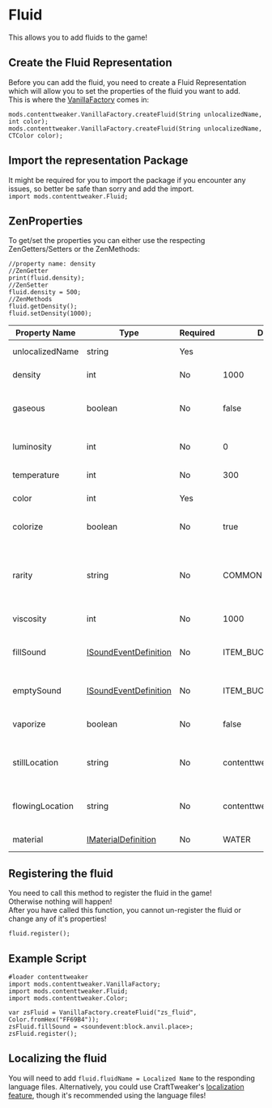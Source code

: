 # Fluid

This allows you to add fluids to the game!

## Create the Fluid Representation
Before you can add the fluid, you need to create a Fluid Representation which will allow you to set the properties of the fluid you want to add.  
This is where the [VanillaFactory](/Mods/ContentTweaker/Vanilla/Creatable_Content/VanillaFactory/) comes in:
```zenscript
mods.contenttweaker.VanillaFactory.createFluid(String unlocalizedName, int color);
mods.contenttweaker.VanillaFactory.createFluid(String unlocalizedName, CTColor color);
```

## Import the representation Package
It might be required for you to import the package if you encounter any issues, so better be safe than sorry and add the import.  
`import mods.contenttweaker.Fluid;`

## ZenProperties

To get/set the properties you can either use the respecting ZenGetters/Setters or the ZenMethods:
```zenscript
//property name: density
//ZenGetter
print(fluid.density);
//ZenSetter
fluid.density = 500;
//ZenMethods
fluid.getDensity();
fluid.setDensity(1000);
```

| Property Name   | Type                                                                                    | Required | Default Value                    | Description/Notes                                                                    |
|-----------------|-----------------------------------------------------------------------------------------|----------|----------------------------------|--------------------------------------------------------------------------------------|
| unlocalizedName | string                                                                                  | Yes      |                                  | Name, should be all lowercase                                                        |
| density         | int                                                                                     | No       | 1000                             | How fast you can walk in the fluid                                                   |
| gaseous         | boolean                                                                                 | No       | false                            | Is the fluid gaseous (flows upwards instead of downwards)?                           |
| luminosity      | int                                                                                     | No       | 0                                | The light-level emitted by the fluid                                                 |
| temperature     | int                                                                                     | No       | 300                              | The Fluid's temperature                                                              |
| color           | int                                                                                     | Yes      |                                  | The Fluid's color-code                                                               |
| colorize        | boolean                                                                                 | No       | true                             | Is the fluid's color-code applied?                                                   |
| rarity          | string                                                                                  | No       | COMMON                           | How rare a fluid is, determines ToolTip color ("COMMON", "UNCOMMON", "RARE", "EPIC") |
| viscosity       | int                                                                                     | No       | 1000                             | How quickly the fluid spreads                                                        |
| fillSound       | [ISoundEventDefinition](/Mods/ContentTweaker/Vanilla/Types/Sound/ISoundEventDefinition/) | No       | ITEM_BUCKET_FILL                 | The sound played when the fluid is picked up with a Bucket                           |
| emptySound      | [ISoundEventDefinition](/Mods/ContentTweaker/Vanilla/Types/Sound/ISoundEventDefinition/) | No       | ITEM_BUCKET_EMPTY                | The sound played when the fluid is placed                                            |
| vaporize        | boolean                                                                                 | No       | false                            | Does vaporize when placed in the Nether?                                             |
| stillLocation   | string                                                                                  | No       | contenttweaker:fluids/fluid      | The Location where to find the texture for the still fluid                           |
| flowingLocation | string                                                                                  | No       | contenttweaker:fluids/fluid_flow | The Location where to find the texture for the flowing fluid                         |
| material        | [IMaterialDefinition](/Mods/ContentTweaker/Vanilla/Types/Block/IMaterialDefinition/)     | No       | WATER                            | The Material the fluid is made of                                                    |




## Registering the fluid
You need to call this method to register the fluid in the game!  
Otherwise nothing will happen!  
After you have called this function, you cannot un-register the fluid or change any of it's properties!

```zenscript
fluid.register();
```

## Example Script
```zenscript
#loader contenttweaker
import mods.contenttweaker.VanillaFactory;
import mods.contenttweaker.Fluid;
import mods.contenttweaker.Color;

var zsFluid = VanillaFactory.createFluid("zs_fluid", Color.fromHex("FF69B4"));
zsFluid.fillSound = <soundevent:block.anvil.place>;
zsFluid.register();
```

## Localizing the fluid
You will need to add `fluid.fluidName = Localized Name` to the responding language files.
Alternatively, you could use CraftTweaker's [localization feature](/Vanilla/Game/IGame/), though it's recommended using the language files!
